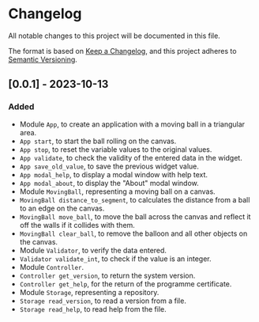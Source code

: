# Changelog

All notable changes to this project will be documented in this file.

The format is based on [Keep a Changelog](https://keepachangelog.com/en/1.0.0/), and this project adheres
to [Semantic Versioning](https://semver.org/spec/v2.0.0.html).

## [0.0.1] - 2023-10-13

### Added

- Module `App`, to create an application with a moving ball in a triangular area.
- `App start`, to start the ball rolling on the canvas.
- `App stop`, to reset the variable values to the original values.
- `App validate`, to check the validity of the entered data in the widget.
- `App save_old_value`, to save the previous widget value.
- `App modal_help`, to display a modal window with help text.
- `App modal_about`, to display the "About" modal window.
- Module `MovingBall`, representing a moving ball on a canvas.
- `MovingBall distance_to_segment`, to calculates the distance from a ball to an edge on the canvas.
- `MovingBall move_ball`, to move the ball across the canvas and reflect it off the walls if it collides with them.
- `MovingBall clear_ball`, to remove the balloon and all other objects on the canvas.
- Module `Validator`, to verify the data entered.
- `Validator validate_int`, to check if the value is an integer.
- Module `Controller`.
- `Controller get_version`, to return the system version.
- `Controller get_help`, for the return of the programme certificate.
- Module `Storage`, representing a repository.
- `Storage read_version`, to read a version from a file.
- `Storage read_help`, to read help from the file.